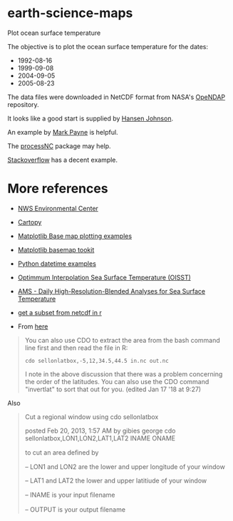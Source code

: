 # earth-science-maps

Plot ocean surface temperature

The objective is to plot the ocean surface temperature for the dates:

- 1992-08-16
- 1999-09-08
- 2004-09-05
- 2005-08-23

The data files were downloaded in NetCDF format from NASA's
[OpeNDAP](https://podaac-opendap.jpl.nasa.gov/opendap/allData/ghrsst/data/GDS2/L4/GLOB/CMC/CMC0.2deg/v2/1992/contents.html) repository.

It looks like a good start is supplied by [Hansen Johnson](https://hansenjohnson.org/post/sst-in-r/). 

An example by [Mark Payne](https://rpubs.com/markpayne/358146) is helpful.


The [processNC](https://rdrr.io/github/RS-eco/processNC/f/README.md) package may help.

[Stackoverflow](https://stackoverflow.com/questions/21280104/how-to-take-a-subset-from-a-netcdf-file-using-latitude-longitude-boundaries-in-r) has a decent example.

# More references

- [NWS Environmental Center](https://polar.ncep.noaa.gov/global/examples/usingpython.shtml)

- [Cartopy](https://scitools.org.uk/cartopy/docs/latest/index.html)

- [Matplotlib Base map plotting examples](https://matplotlib.org/basemap/users/examples.html)

- [Matplotlib basemap tookit](https://matplotlib.org/basemap/api/basemap_api.html)

- [Python datetime examples](https://docs.python.org/3/library/datetime.html)

- [Optimmum Interpolation Sea Surface Temperature (OISST)](https://www.ncdc.noaa.gov/oisst)

- [AMS - Daily High-Resolution-Blended Analyses for Sea Surface Temperature](https://journals.ametsoc.org/doi/10.1175/2007JCLI1824.1)

- [get a subset from netcdf in r](https://stackoverflow.com/questions/21280104/how-to-take-a-subset-from-a-netcdf-file-using-latitude-longitude-boundaries-in-r)


 - From [here](https://stackoverflow.com/questions/21280104/how-to-take-a-subset-from-a-netcdf-file-using-latitude-longitude-boundaries-in-r)

> You can also use CDO to extract the area from the bash command line first and
> then read the file in R:
> 
> `cdo sellonlatbox,-5,12,34.5,44.5 in.nc out.nc`
>
> I note in the above discussion that there was a problem concerning the order
> of the latitudes. You can also use the CDO command "invertlat" to sort that
> out for you. (edited Jan 17 '18 at 9:27)

Also

> Cut a regional window using cdo sellonlatbox
> 
> posted Feb 20, 2013, 1:57 AM by gibies george
cdo sellonlatbox,LON1,LON2,LAT1,LAT2 INAME ONAME
> 
> to cut an area deﬁned by
>
> – LON1 and LON2 are the lower and upper longitude of your window
>
> – LAT1 and LAT2 the lower and upper latitiude of your window
> 
> – INAME is your input ﬁlename
> 
> – OUTPUT is your output ﬁlename






